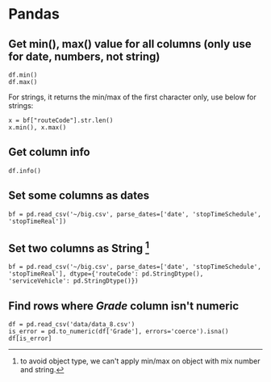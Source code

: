 # Pandas

## Get min(), max() value for all columns (only use for date, numbers, not string)
```
df.min()
df.max()
```

For strings, it returns the min/max of the first character only, use below for strings:

```
x = bf["routeCode"].str.len()
x.min(), x.max()
```

## Get column info
```
df.info()
```

## Set some columns as dates
```
bf = pd.read_csv('~/big.csv', parse_dates=['date', 'stopTimeSchedule', 'stopTimeReal'])
```

## Set two columns as String [^1]
```
bf = pd.read_csv('~/big.csv', parse_dates=['date', 'stopTimeSchedule', 'stopTimeReal'], dtype={'routeCode': pd.StringDtype(), 'serviceVehicle': pd.StringDtype()})
```

[^1]: to avoid object type, we can't apply min/max on object with mix number and string.

## Find rows where _Grade_ column isn't numeric
```
df = pd.read_csv('data/data_8.csv')
is_error = pd.to_numeric(df['Grade'], errors='coerce').isna()
df[is_error]
```
